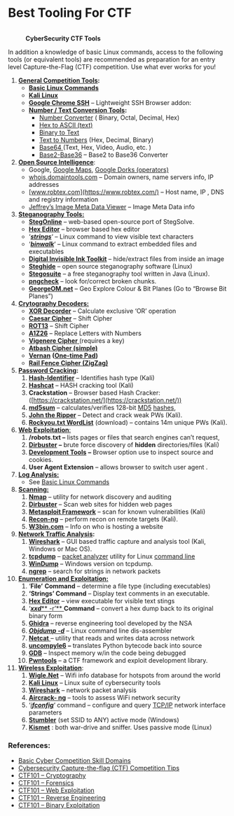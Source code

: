# Best Tooling For CTF

<figure><img src="https://www.hucerc.com/wp-content/uploads/2021/11/CTF-icon1-300x169-1.jpg" alt=""><figcaption><p><strong>CyberSecurity CTF Tools</strong></p></figcaption></figure>

In addition a knowledge of basic Linux commands, access to the following tools (or equivalent tools) are recommended as preparation for an entry level Capture-the-Flag (CTF) competition. Use what ever works for you!

1. [**General Competition Tools**](http://www.hucerc.com/?page\_id=2611)**:**
   * [**B**](http://www.hucerc.com/?page\_id=1977)[**asic Linux Commands**](http://www.hucerc.com/?page\_id=1977)
   * [**Kali Linux**](http://www.hucerc.com/?page\_id=1856)
   * &#x20;[**Google Chrome SSH**](https://chrome.google.com/webstore/detail/secure-shell-app/pnhechapfaindjhompbnflcldabbghjo?hl=en) – Lightweight SSH Browser addon:
   * [**Number / Text Conversion Tools**](http://www.hucerc.com/?page\_id=1972)**:**
     * [Number Converter](https://www.rapidtables.com/convert/number/index.html) ( Binary, Octal, Decimal, Hex)
     * [Hex to ASCII (text)](https://www.rapidtables.com/convert/number/hex-to-ascii.html)
     * [Binary to Text](https://www.rapidtables.com/convert/number/binary-to-ascii.html)
     * [Text to Numbers](https://cryptii.com/pipes/text-decimal) (Hex, Decimal, Binary)
     * [Base64 ](https://base64.guru/converter/decode)(Text, Hex, Video, Audio, etc. )
     * [Base2-Base36](https://www.translatorscafe.com/unit-converter/en-US/numbers/3-23/decimal-base-20/) – Base2 to Base36 Converter
2. [**Open Source Intelligence**](http://www.hucerc.com/?page\_id=2183):
   * Google, [Google Maps](https://www.google.com/maps), [Google Dorks (operators)](https://securitytrails.com/blog/google-hacking-techniques)
   * [whois.domaintools.com](http://whois.domaintools.com/)  – Domain owners, name servers info, IP addresses&#x20;
   * [www.robtex.com](https://www.robtex.com/) – Host name, IP , DNS and registry information
   * [Jeffrey’s Image Meta Data Viewer](http://exif.regex.info/exif.cgi) –  Image Meta Data info
3. [**Steganography Tools:**](http://www.hucerc.com/?page\_id=2679)
   * [**StegOnline**](https://stylesuxx.github.io/steganography/) – web-based open-source port of StegSolve.
   * [**Hex Editor**](https://hexed.it/?hl=en) – browser based hex editor
   * ‘[_**strings**_](https://www.howtogeek.com/427805/how-to-use-the-strings-command-on-linux/)‘ – Linux command to view visible text characters
   * ‘[_**binwalk**_](https://tools.kali.org/forensics/binwalk)‘ – Linux command to extract embedded files and executables
   * [**Digital Invisible Ink Toolkit**](http://diit.sourceforge.net/) – hide/extract files from inside an image&#x20;
   * [**Steghide**](http://steghide.sourceforge.net/)  – open source steganography software (Linux)
   * [**Stegosuite**](https://stegosuite.org/) – a free steganography tool written in Java (Linux).
   * [**pngcheck**](http://www.libpng.org/pub/png/apps/pngcheck.html) – look for/correct broken chunks.
   * [**GeorgeOM.net**](https://georgeom.net/StegOnline/upload) – Geo Explore Colour & Bit Planes (Go to “Browse Bit Planes”)
4. [**Crytography Decoders:**](https://en.wikipedia.org/wiki/Substitution\_cipher)
   * [**XOR Decorder**](http://xor.pw/) – Calculate exclusive ‘OR’ operation
   * [**Caesar Cipher**](https://cryptii.com/pipes/caesar-cipher) – Shift Cipher
   * [**ROT13**](http://www.unit-conversion.info/texttools/rot13/#data) – Shift Cipher
   * [**A1Z26**](https://planetcalc.com/4884/) – Replace Letters with Numbers
   * [**Vigenere Cipher** ](http://rumkin.com/tools/cipher/vigenere.php) (requires a key)
   * [**Atbash Cipher (simple)**](http://rumkin.com/tools/cipher/atbash.php)
   * [**Vernan**](https://www.dcode.fr/vernam-cipher-vigenere) **(**[**One-time Pad**](https://en.wikipedia.org/wiki/One-time\_pad)**)**
   * [**Rail Fence Cipher (ZigZag)**](http://rumkin.com/tools/cipher/railfence.php)
5. [**Password Cracking**](http://www.hucerc.com/?page\_id=2443)**:**
   1. [**Hash-Identifier**](https://tools.kali.org/password-attacks/hash-identifier) – Identifies hash type (Kali)
   2. [**Hashcat**](https://hashcat.net/wiki/doku.php?id=hashcat)  – HASH cracking tool (Kali)
   3. **Crackstation** – Browser based Hash Cracker:  ([https://crackstation.net/](https://crackstation.net/))
   4. [**md5sum**](https://en.wikipedia.org/wiki/Md5sum) – calculates/verifies 128-bit [MD5](https://en.wikipedia.org/wiki/MD5) [hashes](https://en.wikipedia.org/wiki/Cryptographic\_hash\_function),
   5. [**John the Ripper**](https://en.wikipedia.org/wiki/John\_the\_Ripper) – Detect and crack weak PWs (Kali).
   6. [**Rockyou.txt WordList**](https://www.kaggle.com/wjburns/common-password-list-rockyoutxt) (download) –  contains 14m unique PWs (Kali).
6. [**Web Exploitation**:](http://www.hucerc.com/?page\_id=2447)
   1. **/robots.txt –**  lists pages or files that search engines can’t request,
   2. [**Dirbuster**](https://tools.kali.org/web-applications/dirbuster) **–** brute force discovery of **hidden** directories/files (Kali)
   3. [**Development Tools**](https://developers.google.com/web/tools/chrome-devtools#discover) **–** Browser option use to inspect source and cookies.
   4. **User Agent Extension** – allows browser to switch user agent .
7. [**Log Analysis:**](http://www.hucerc.com/?page\_id=2193)
   * See [Basic Linux Commands](http://www.hucerc.com/?page\_id=1977)
8. [**Scanning:**](http://www.hucerc.com/?page\_id=2382)
   1. [**Nmap**](http://nmap.org/) – utility for network discovery and auditing
   2. [**Dirbuster**](https://tools.kali.org/web-applications/dirbuster) – Scan web sites for hidden web pages
   3. [**Metasploit Framework**](https://en.wikipedia.org/wiki/Metasploit\_Project) – scan for known vulnerabilities (Kali)
   4. [**Recon-ng**](https://bitbucket.org/LaNMaSteR53/recon-ng) – perform recon on remote targets (Kali).
   5. [**W3bin.com**](http://w3bin.com/) – Info on who is hosting a website
9. [**Network Traffic Analysis**](http://www.hucerc.com/?page\_id=2454)**:**
   1. [**Wireshark**](https://www.wireshark.org/) – GUI based traffic capture and analysis tool (Kali, Windows or Mac OS).
   2. [**tcpdump**](https://en.wikipedia.org/wiki/Tcpdump) –  [packet analyzer](https://en.wikipedia.org/wiki/Packet\_analyzer) utility for Linux [command line](https://en.wikipedia.org/wiki/Command\_line\_interface)&#x20;
   3. [**WinDump**](https://www.winpcap.org/windump/) – Windows version on tcpdump.
   4. [**ngrep**](https://en.wikipedia.org/wiki/Ngrep) – search for strings in network packets
10. [**Enumeration and Exploitation**](http://www.hucerc.com/?page\_id=2492)[**:**](http://www.hucerc.com/?page\_id=2556)
    1. ‘**File’** **Command** – determine a file type (including executables)
    2. **‘Strings’ Command** – Display text comments in an executable.
    3. [**Hex Editor**](https://hexed.it/?hl=en) – view executable for visible text stings
    4. ‘[_**xxd**_**  -r’** ](https://www.tutorialspoint.com/unix\_commands/xxd.htm)**Command** – convert a hex dump back to its original binary form
    5. [**Ghidra**](https://ghidra-sre.org/) – reverse engineering tool developed by the NSA
    6. [_**Objdump -d**_](https://golang.org/cmd/objdump/)  – Linux command line dis-assembler
    7. [**Netcat** ](https://en.wikipedia.org/wiki/Netcat) – utility that reads and writes data across network
    8. [**uncompyle6**](https://pypi.org/project/uncompyle6/) **–** translates Python bytecode back into source
    9. [**GDB**](https://www.gnu.org/software/gdb/) – Inspect memory w/in the code being debugged
    10. [**Pwntools**](http://docs.pwntools.com/en/stable/) – a CTF framework and exploit development library.
11. [**Wireless Exploitation**](http://www.hucerc.com/?page\_id=2556):
    1. [**Wigle.Net**](https://wigle.net/) – Wifi info database for hotspots from around the world
    2. [**Kali Linux**](https://www.kali.org/downloads/) – Linux suite of cybersecurity tools
    3. [**Wireshark**](https://www.wireshark.org/#download) – network packet analysis
    4. [**Aircrack- ng**](https://www.wireshark.org/#download) – tools to assess WiFi network security
    5. ‘[_i**fconfig**_](https://en.wikipedia.org/wiki/Ifconfig)‘ command –   configure and query [TCP/IP](https://en.wikipedia.org/wiki/TCP/IP) network interface parameters
    6. [**Stumbler**](http://www.netstumbler.com/downloads/)  (set SSID to ANY) active mode (Windows)
    7. [**Kismet**](http://www.kismetwireless.net/documentation.shtml) : both war-drive and sniffer. Uses passive mode (Linux)

### References:

* [Basic Cyber Competition Skill Domains](http://www.hucerc.com/?page\_id=609)
* [Cybersecurity Capture-the-flag (CTF) Competition Tips](http://www.hucerc.com/?page\_id=2140)
* [CTF101 – Cryptography](https://ctf101.org/cryptography/overview/)
* [CTF101 – Forensics](https://ctf101.org/forensics/overview/)
* [CTF101 – Web Exploitation](https://ctf101.org/web-exploitation/overview/)
* [CTF101 – Reverse Engineering](https://ctf101.org/reverse-engineering/overview/)
* [CTF101 – Binary Exploitation](https://ctf101.org/binary-exploitation/overview/)
